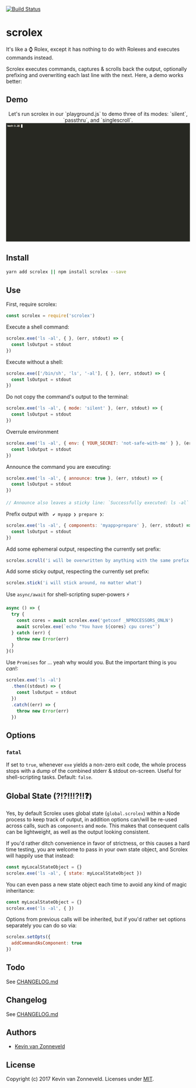 [![Build Status](https://travis-ci.org/kvz/scrolex.svg?branch=master)](https://travis-ci.org/kvz/scrolex)

# scrolex

It's like a ⌚ Rolex, except it has nothing to do with Rolexes and executes commands instead.

Scrolex executes commands, captures & scrolls back the output, optionally prefixing and overwriting each last line with the next. Here, a demo works better:

## Demo

<div align="center">
Let's run scrolex in our `playground.js` to demo three of its modes: `silent`, `passthru`, and `singlescroll`.

<br>
<img alt="Scrolex demo" src="https://github.com/kvz/scrolex/raw/master/scripts/demo1.gif">
<br>
</div>

## Install

```bash
yarn add scrolex || npm install scrolex --save
```

## Use

First, require scrolex:

```js
const scrolex = require('scrolex')
```

Execute a shell command:

```js
scrolex.exe('ls -al', { }, (err, stdout) => {
  const lsOutput = stdout
})
```

Execute without a shell:

```js
scrolex.exe(['/bin/sh', 'ls', '-al'], { }, (err, stdout) => {
  const lsOutput = stdout
})
```

Do not copy the command's output to the terminal:

```js
scrolex.exe('ls -al', { mode: 'silent' }, (err, stdout) => {
  const lsOutput = stdout
})
```

Overrule environment

```js
scrolex.exe('ls -al', { env: { YOUR_SECRET: 'not-safe-with-me' } }, (err, stdout) => {
  const lsOutput = stdout
})
```

Announce the command you are executing:

```js
scrolex.exe('ls -al', { announce: true }, (err, stdout) => {
  const lsOutput = stdout
})

// Announce also leaves a sticky line: `Successfully executed: ls -al` or `Failed to execute: ls -al`
```

Prefix output with ` ✔ myapp ❯ prepare ❯`:

```js
scrolex.exe('ls -al', { components: 'myapp>prepare' }, (err, stdout) => {
  const lsOutput = stdout
})
```

Add some ephemeral output, respecting the currently set prefix:

```js
scrolex.scroll('i will be overwritten by anything with the same prefix')
```

Add some sticky output, respecting the currently set prefix:

```js
scrolex.stick('i will stick around, no matter what')
```

Use `async/await` for shell-scripting super-powers ⚡

```js
async () => {
  try {
    const cores = await scrolex.exe('getconf _NPROCESSORS_ONLN')
    await scrolex.exe(`echo "You have ${cores} cpu cores"`)
  } catch (err) {
    throw new Error(err)
  }  
}()
```

Use `Promises` for ... yeah why would you. But the important thing is you _can_!:

```js
scrolex.exe('ls -al')
  .then((stdout) => {
    const lsOutput = stdout
  })
  .catch((err) => {
    throw new Error(err)
  })
```

## Options

### `fatal`

If set to `true`, whenever `exe` yields a non-zero exit code, the whole process stops with a dump of the combined
stderr & stdout on-screen. Useful for shell-scripting tasks. Default: `false`.

## Global State (?!?!!!?‼️❓)

Yes, by default Scrolex uses global state (`global.scrolex`) within a Node process to keep track of output, 
in addition options can/will be re-used across calls, such as `components` and `mode`. This makes
that consequent calls can be lightweight, as well as the output looking consistent.

If you'd rather ditch convenience in favor of strictness, or this causes a hard time testing, 
you are welcome to pass in your own state object, and Scrolex will happily use that instead:

```js
const myLocalStateObject = {}
scrolex.exe('ls -al', { state: myLocalStateObject })
```

You can even pass a new state object each time to avoid any kind of magic inheritance:


```js
const myLocalStateObject = {}
scrolex.exe('ls -al', { })
```

Options from previous calls will be inherited, but if you'd rather set options separately you
can do so via:

```js
scrolex.setOpts({
  addCommandAsComponent: true
})
```

## Todo

See [CHANGELOG.md](CHANGELOG.md)

## Changelog

See [CHANGELOG.md](CHANGELOG.md)

## Authors

- [Kevin van Zonneveld](https://transloadit.com/about/#kevin)

## License

Copyright (c) 2017 Kevin van Zonneveld. Licenses under [MIT](LICENSE).
